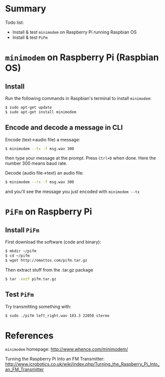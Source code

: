 # Summary
Todo list:
- Install & test `minimodem` on Raspberry Pi running Raspbian OS
- Install & test `PiFm`


# `minimodem` on Raspberry Pi (Raspbian OS)
## Install
Run the following commands in Raspbian's terminal to install `minimodem`:
```bash
$ sudo apt-get update
$ sudo apt-get install minimodem
```

## Encode and decode a message in CLI
Encode (text→audio file) a message:
```bash
$ minimodem --tx -f msg.wav 300
```
then type your message at the prompt. Press `Ctrl+D` when done.
Here the number 300 means baud rate.

Decode (audio file→text) an audio file:
```bash
$ minimodem --rx -f msg.wav 300
```
and you'll see the message you just encoded with `minimodem --tx`
 


# `PiFm` on Raspberry Pi
## Install `PiFm`
First download the software (code and binary):
```bash
$ mkdir ~/pifm
$ cd ~/pifm
$ wget http://omattos.com/pifm.tar.gz
```
Then extract stuff from the .tar.gz package
```bash
$ tar -xvzf pifm.tar.gz
```

## Test `PiFm`
Try transmitting something with:
```bash
$ sudo ./pifm left_right.wav 103.3 22050 stereo
```
 





# References  
`minimodem` homepage: http://www.whence.com/minimodem/

Turning the Raspberry Pi Into an FM Transmitter: http://www.icrobotics.co.uk/wiki/index.php/Turning_the_Raspberry_Pi_Into_an_FM_Transmitter

